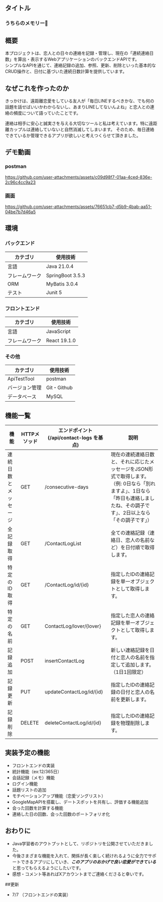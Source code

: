 ## タイトル
### うちらのメモリー🤝


## 概要
本プロジェクトは、恋人との日々の連絡を記録・管理し、現在の「連続連絡日数」を算出・表示するWebアプリケーションのバックエンドAPIです。  
シンプルなAPIを通じて、連絡記録の追加、参照、更新、削除といった基本的なCRUD操作と、日付に基づいた連続日数計算を提供しています。




## なぜこれを作ったのか
きっかけは、遠距離恋愛をしている友人が「毎日LINEするべきかな、でも何の話題を話せばいいかわからないし、あまりLINEしてないんよね」と恋人との連絡の頻度について語っていたことです。

連絡は相手に安心と誠実さを与える大切なツールと私は考えています。特に遠距離カップルは連絡していないと自然消滅してしまいます。
そのため、毎日連絡できているか管理できるアプリが欲しいと考えつくらせて頂きました。
## デモ動画
### postman
https://github.com/user-attachments/assets/c09d98f7-01aa-4ced-836e-2c96c4cc9a23
### 画面
https://github.com/user-attachments/assets/76651cb7-d5b9-4bab-aa51-04be7b7d46a5


## 環境
### バックエンド

| カテゴリ | 使用技術 |
| ---- | ---- |
| 言語 | Java 21.0.4 |
| フレームワーク | SpringBoot 3.5.3 |
| ORM | MyBatis 3.0.4 |
| テスト | Junit 5 |

### フロントエンド

| カテゴリ | 使用技術 |
| ---- | ---- |
| 言語 | JavaScript |
| フレームワーク | React 19.1.0 |

### その他

| カテゴリ | 使用技術 |
| ---- | ---- |
| ApiTestTool | postman |
| バージョン管理 | Git・Github |
| データベース | MySQL |

## 機能一覧
| 機能                 | HTTPメソッド | エンドポイント (/api/contact-logs を基点) | 説明                                                                                                                                                                          | 
| -------------------- | ------------ | ----------------------------------------- | ----------------------------------------------------------------------------------------------------------------------------------------------------------------------------- | 
| 連続日数とメッセージ | GET          | /consecutive-days                         | 現在の連続連絡日数と、それに応じたメッセージをJSON形式で取得します。（例: 0日なら「別れますよ」、1日なら「昨日も連絡しましたね、その調子です」、2日以上なら「その調子です」） | 
| 全記録取得           | GET          | /ContactLogList                           | 全ての連絡記録（連絡日、恋人の名前など）を日付順で取得します。                                                                                                                | 
| 特定のID取得         | GET          | /ContactLog/id/{id}                       | 指定したIDの連絡記録を単一オブジェクトとして取得します。                                                                                                                      | 
| 特定の名前           | GET          | ContactLog/lover/{lover}                  | 指定した恋人の連絡記録を単一オブジェクトとして取得します。                                                                                                                                                                              | 
| 記録追加             | POST         | insertContactLog                          | 新しい連絡記録を日付と恋人の名前を指定して追加します。（1日1回限定）                                                                                                          | 
| 記録更新             | PUT          | updateContactLog/id/{id}                  | 指定したIDの連絡記録の日付と恋人の名前を更新します。                                                                                                                          | 
| 記録削除             | DELETE       | deleteContactLog/id/{id}                  | 指定したIDの連絡記録を物理削除します。                                                                                                                                        |                                                                                                                                      | 

## 実装予定の機能
* フロントエンドの実装
* 統計機能（ex:12/365日）
* 会話記録（メモ）機能
* ログイン機能
* 話題リストの追加
* モチベーションアップ機能（恋愛ソングリスト）
* GoogleMapAPIを搭載し、デートスポットを共有し、評価する機能追加
* 会った回数を計算する機能
* 連絡した日の回数、会った回数のポートフォリオ化


## おわりに
* Java学習者のアウトプットとして、リポジトリを公開させていただきました。
* 今後さまざまな機能を入れて、関係が長く楽しく続けれるように全力でサポートできるアプリにしていき、***このアプリのおかげで良い恋愛ができている***と思ってもらえるようにしたいです。
* 感想・コメント等あればXアカウントまでご連絡くださると幸いです。

##更新
* 7/7 （フロントエンドの実装）
